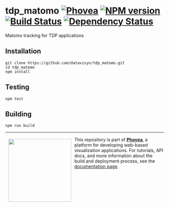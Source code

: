tdp_matomo [![Phovea][phovea-image]][phovea-url] [![NPM version][npm-image]][npm-url] [![Build Status][travis-image]][travis-url] [![Dependency Status][daviddm-image]][daviddm-url]
=====================

Matomo tracking for TDP applications

Installation
------------

```
git clone https://github.com/datavisyn/tdp_matomo.git
cd tdp_matomo
npm install
```

Testing
-------

```
npm test
```

Building
--------

```
npm run build
```



***

<a href="https://caleydo.org"><img src="http://caleydo.org/assets/images/logos/caleydo.svg" align="left" width="200px" hspace="10" vspace="6"></a>
This repository is part of **[Phovea](http://phovea.caleydo.org/)**, a platform for developing web-based visualization applications. For tutorials, API docs, and more information about the build and deployment process, see the [documentation page](http://phovea.caleydo.org).


[phovea-image]: https://img.shields.io/badge/Phovea-Client%20Plugin-F47D20.svg
[phovea-url]: https://phovea.caleydo.org
[npm-image]: https://badge.fury.io/js/tdp_matomo.svg
[npm-url]: https://npmjs.org/package/tdp_matomo
[travis-image]: https://travis-ci.org/datavisyn/tdp_matomo.svg?branch=master
[travis-url]: https://travis-ci.org/datavisyn/tdp_matomo
[daviddm-image]: https://david-dm.org/datavisyn/tdp_matomo/status.svg
[daviddm-url]: https://david-dm.org/datavisyn/tdp_matomo
